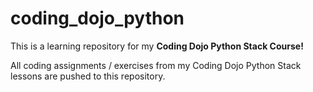 # coding_dojo_python

This is a learning repository for my **Coding Dojo Python Stack Course!**

All coding assignments / exercises from my Coding Dojo Python Stack lessons are pushed to this repository.

